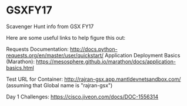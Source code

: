 # GSXFY17
Scavenger Hunt info from GSX FY17

Here are some useful links to help figure this out:

Requests Documentation:  http://docs.python-requests.org/en/master/user/quickstart/
Application Deployment Basics (Marathon):  https://mesosphere.github.io/marathon/docs/application-basics.html

Test URL for Container:  http://rajran-gsx.app.mantldevnetsandbox.com/
  (assuming that Global name is "rajran-gsx")

Day 1 Challenges:  https://cisco.jiveon.com/docs/DOC-1556314
